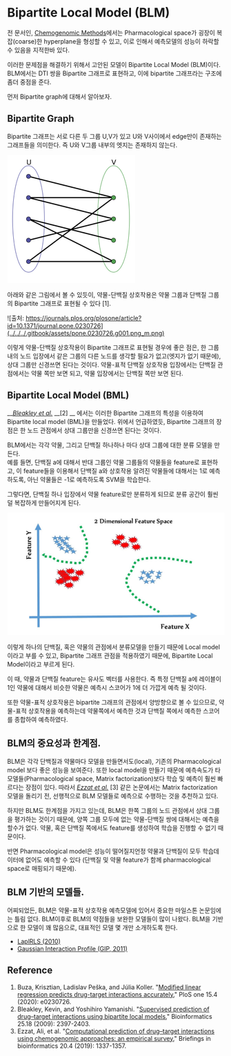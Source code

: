 # Bipartite Local Model \(BLM\)

전 문서인, [Chemogenomic Methods](../)에서는 Pharmacological space가 굉장이 복잡\(coarse\)한 hyperplane을 형성할 수 있고, 이로 인해서 예측모델의 성능이 하락할 수 있음을 지적한바 있다.

이러한 문제점을 해결하기 위해서 고안된 모델이 Bipartite Local Model \(BLM\)이다. BLM에서는 DTI 쌍을 Bipartite 그래프로 표현하고, 이에 bipartite 그래프라는 구조에 좀더 중점을 준다.

먼저 Bipartite graph에 대해서 알아보자. 

## Bipartite Graph

Bipartite 그래프는 서로 다른 두 그룹 U,V가 있고 U와 V사이에서 edge만이 존재하는 그래프들을 의미한다. 즉 U와 V그룹 내부의 엣지는 존재하지 않는다.

![&#xCD9C;&#xCC98;: https://en.wikipedia.org/wiki/Bipartite\_graph ](../../../.gitbook/assets/simple-bipartite-graph.svg.png)

아래와 같은 그림에서 볼 수 있듯이, 약물-단백질 상호작용은 약물 그룹과 단백질 그룹의 Bipartite 그래프로 표현될 수 있다 \[1\].  

![&#xCD9C;&#xCC98;: https://journals.plos.org/plosone/article?id=10.1371/journal.pone.0230726](../../../.gitbook/assets/pone.0230726.g001.png_m.png)

이렇게 약물-단백질 상호작용이 Bipartite 그래프로 표현될 경우에 좋은 점은, 한 그룹내의 노드 입장에서 같은 그룹의 다른 노드를 생각할 필요가 없고\(엣지가 없기 때문에\), 상대 그룹만 신경쓰면 된다는 것이다. 약물-표적 단백질 상호작용 입장에서는 단백질 관점에서는 약물 쪽만 보면 되고, 약물 입장에서는 단백질 쪽만 보면 된다.

## Bipartite Local Model \(BML\)

\_\_[_Bleakley et al._](https://academic.oup.com/bioinformatics/article/25/18/2397/197654) __\[2\] __ 에서는 이러한 Bipartite 그래프의 특성을 이용하여 Bipartite local model \(BML\)을 만들었다. 위에서 언급하였듯, Bipartite 그래프의 장점은 한 노드 관점에서 상대 그룹만을 신경쓰면 된다는 것이다.

BLM에서는 각각 약물, 그리고 단백질 하나하나 마다 상대 그룹에 대한 분류 모델을 만든다.  
예를 들면, 단백질 a에 대해서 반대 그룹인 약물 그룹들의 약물들을 feature로 표현하고, 이 feature들을 이용해서 단백질 a와 상호작용 알려진 약물들에 대해서는 1로 예측하도록, 아닌 약물들은 -1로 예측하도록 SVM을 학습한다.

그렇다면, 단백질 하나 입장에서 약물 feature로만 분류하게 되므로 분류 공간이 훨씬 덜 복잡하게 만들어지게 된다.

![&#xC57D;&#xBB3C; feature&#xB85C;&#xB9CC; &#xB9CC;&#xB4E4;&#xC5B4;&#xC9C4; &#xBD84;&#xB958; &#xACF5;&#xAC04;&#xC758; &#xC608;. &#xCD9C;&#xCC98;: https://www.petersincak.com/news/why-i-do-not-believe-in-error-backpropagation/ ](../../../.gitbook/assets/uno-research.jpg)

이렇게 하나의 단백질, 혹은 약물의 관점에서 분류모델을 만들기 때문에 Local model 이라고 부를 수 있고, Bipartite 그래프 관점을 적용하였기 때문에, Bipartite Local Model이라고 부르게 된다.

이 때, 약물과 단백질 feature는 유사도 벡터를 사용한다. 즉 특정 단백질 a에 레이블이 1인 약물에 대해서 비슷한 약물은 예측시 스코어가 1에 더 가깝게 예측 될 것이다.

또한 약물-표적 상호작용은 bipartite 그래프의 관점에서 양방향으로 볼 수 있으므로, 약물-표적 상호작용을 예측하는데 약물쪽에서 예측한 것과 단백질 쪽에서 예측한 스코어를 종합하여 예측하였다.

## BLM의 중요성과 한계점.

BLM은 각각 단백질과 약물마다 모델을 만들면서도\(local\), 기존의 Pharmacological model 보다 좋은 성능을 보여준다. 또한 local model을 만들기 때문에 예측속도가 타 모델들\(Pharmacological space, Matrix factorization\)보다 학습 및 예측이 훨씬 빠르다는 장점이 있다. 따라서 [_Ezzat et al._](https://academic.oup.com/bib/article/20/4/1337/4824712) \[3\] 같은 논문에서는 Matrix factorization 모델을 돌리기 전, 선행적으로 BLM 모델들로 예측으로 수행하는 것을 추천하고 있다.

하지만 BLM도 한계점을 가지고 있는데, BLM은 한쪽 그룹의 노드 관점에서 상대 그룹을 평가하는 것이기 때문에, 양쪽 그룹 모두에 없는 약물-단백질 쌍에 대해서는 예측을 할수가 없다. 약물, 혹은 단백질 쪽에서도 feature를 생성하여 학습을 진행할 수 없기 때문이다.

반면 Pharmacological model은 성능이 떨어질지언정 약물과 단백질이 모두 학습데이터에 없어도 예측할 수 있다 \(단백질 및 약물 feature가 함께 pharmacological space로 매핑되기 때문에\).

## BLM 기반의 모델들.

어찌되었든, BLM은 약물-표적 상호작용 예측모델에 있어서 중요한 마일스톤 논문임에는 틀림 없다. BLM이후로 BLM의 약점들을 보완한 모델들이 많이 나왔다. BLM을 기반으로 한 모델이 꽤 많음으로, 대표적인 모델 몇 개만 소개하도록 한다.

* [LaplRLS \(2010\)](laprls-and-netlaprls.md)
* [Gaussian Interaction Profile \(GIP, 2011\)](gaussian-interaction-profile-gip.md)

## Reference

1. Buza, Krisztian, Ladislav Peška, and Júlia Koller. "[Modified linear regression predicts drug-target interactions accurately.](https://journals.plos.org/plosone/article?id=10.1371/journal.pone.0230726)" PloS one 15.4 \(2020\): e0230726.
2. Bleakley, Kevin, and Yoshihiro Yamanishi. "[Supervised prediction of drug–target interactions using bipartite local models.](https://academic.oup.com/bioinformatics/article/25/18/2397/197654)" Bioinformatics 25.18 \(2009\): 2397-2403.
3. Ezzat, Ali, et al. "[Computational prediction of drug–target interactions using chemogenomic approaches: an empirical survey.](https://academic.oup.com/bib/article/20/4/1337/4824712)" Briefings in bioinformatics 20.4 \(2019\): 1337-1357.



